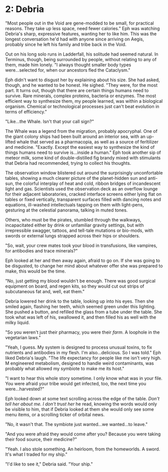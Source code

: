 # 2: Debria

<!--I rolled the "Forge a Bond" move, and got a weak hit. The action die rolled a 6, +2 for Heart, and the challenge dice were 4 and 8.-->

"Most people out in the Void are gene-modded to be small, for practical reasons. They take up less space, need fewer calories." Eph was watching Debria's sharp, expressive features, wanting her to like him. This was the longest conversation he'd had with anyone since arriving on Aegis, probably since he left his family and tribe back in the Void.

Out on his long solo runs in Ladderfall, his solitude had seemed natural. In Terminus, though, being surrounded by people, without relating to any of them, made him lonely. "I always thought smaller body types were...selected for, when our ancestors fled the Cataclysm."

Eph didn't want to disgust her by explaining about his size. She had asked, though, and he wanted to be honest. He sighed. "They were, for the most part. It turns out, though that there are certain things humans need to survive. Rare minerals, complex proteins, bacteria or enzymes. The most efficient way to synthesize them, my people learned, was within a biological organism. Chemical or technological processes just can't beat evolution in terms of efficiency."

"Like...the Whale. Isn't that your call sign?"

The Whale was a legend from the migration, probably apocryphal. One of the giant colony ships had been built around an interior sea, with an up-lifted whale that served as a pharmacopia, as well as a source of ferltilizer and medicine. "Exactly. Except the easiest way to synthesize the kind of things humans need to survive is...inside a human."  Eph took another sip of meteor milk, some kind of double-distilled fig brandy mixed with stimulants that Debria had recommended, trying to collect his thoughts.

The observation window blistered out around the surprisingly unconfortable tables, showing a much clearer picture of the planet-hidden sun and anti-sun, the colorful interplay of heat and cold, ribbon bridges of incandescent light and gas. Scientists used the observation deck as an overflow lounge for their adjacent laboratories, cracked interface screens either lying flat on tables or fixed vertically, transparent surfaces filled with dancing notes and equations, ill-washed intellectuals tapping on them with light-pens, gesturing at the celestial panorama, talking in muted tones.

Others, who must be the pirates, stumbled through the walkways, incapacitated either by drink or unfamiliar gravity settings, but with irrepressible swagger, tattoos, and tell-tale mutations or bio-mods, with swords or external lungs strapped across their hips or shoulders.

"So, wait, your crew mates took your blood in transfusions, like vampires, for antibodies and trace minerals?" 

Eph looked at her and then away again, afraid to go on. If she was going to be disgusted, to change her mind about whatever offer she was prepared to make, this would be the time.

"No, just getting my blood wouldn't be enough. There was good surgical equipment on board, and regen kits, so they would cut out strips of subcutaneous fat and, well, eat them."

Debria lowered her drink to the table, looking up into his eyes. Then she smiled again, flashing her teeth, which seemed green under this lighting. She pushed a button, and refilled the glass from a tube under the table. She took what was left of his, swallowed it, and then filled his as well with the milky liquid.

"So you weren't just their pharmacy, you were their *farm*. A loophole in the vegetarian laws."

"Yeah, I guess. My system is designed to process unusual toxins, to fix nutrients and antibodies in my flesh. I'm also...delicious. So I was told." Eph liked Debria's laugh. "The life expectancy for people like me isn't very high. M engineered metabolism, designed to handle weird contaminants, was probably what allowed my symbiote to make me its host."

"I want to hear this whole story sometime. I only know what was in your file. You were afraid your tribe would get infected, too, the next time you were...harvested?"

Eph looked down at some text scrolling across the edge of the table. *Don't tell her about me. I don't trust her* he read, knowing the words would only be visible to him, that if Debria looked at them she would only see some menu items, or a scrolling ticker of orbital news.

"No, it wasn't that. The symbiote just wanted...we wanted...to leave."

"And you were afraid they would come after you? Because you were taking their food source, their medicine?"

"Yeah. I also stole something. An heirloom, from the homeworlds. A sword. It's what I traded for my ship."

"I'd like to see it," Debria said. "Your ship."